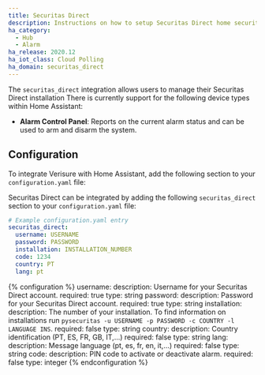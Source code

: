 ```yaml
---
title: Securitas Direct
description: Instructions on how to setup Securitas Direct home security system on Home Assistant.
ha_category:
  - Hub
  - Alarm
ha_release: 2020.12
ha_iot_class: Cloud Polling
ha_domain: securitas_direct
---
```


The `securitas_direct` integration allows users to manage their Securitas Direct installation
There is currently support for the following device types within Home Assistant:
- **Alarm Control Panel**: Reports on the current alarm status and can be used to arm and disarm the system.

## Configuration

To integrate Verisure with Home Assistant, add the following section to your `configuration.yaml` file:

Securitas Direct can be integrated by adding the following `securitas_direct` section to your `configuration.yaml` file:

```yaml
# Example configuration.yaml entry
securitas_direct:
  username: USERNAME
  password: PASSWORD
  installation: INSTALLATION_NUMBER
  code: 1234
  country: PT
  lang: pt
```

{% configuration %}
username:
  description: Username for your Securitas Direct account.
  required: true
  type: string
password:
  description: Password for your Securitas Direct account.
  required: true
  type: string
installation:
  description: The number of your installation. To find information on installations run `pysecuritas -u USERNAME -p PASSWORD -c COUNTRY -l LANGUAGE INS`.
  required: false
  type: string
country:
  description: Country identification (PT, ES, FR, GB, IT,...)
  required: false
  type: string
lang:
  description: Message language (pt, es, fr, en, it,...)
  required: false
  type: string
code:
  description: PIN code to activate or deactivate alarm.
  required: false
  type: integer
{% endconfiguration %}